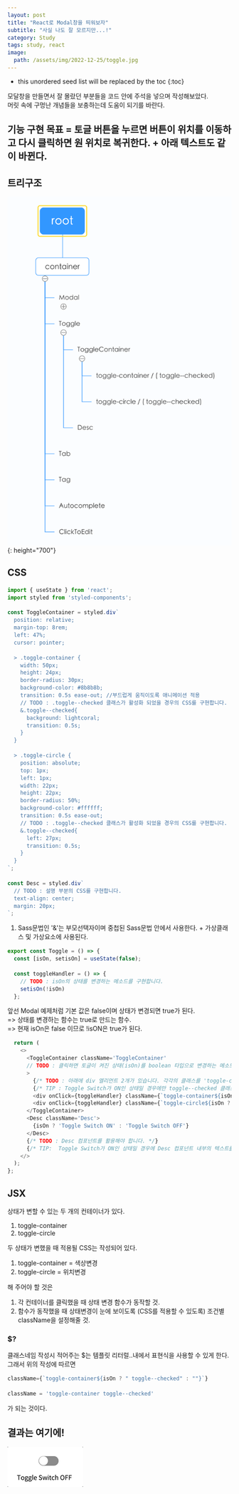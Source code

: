 ```yaml
---
layout: post
title: "React로 Modal창을 띄워보자"
subtitle: "사실 나도 잘 모르지만...!"
category: Study
tags: study, react
image:
  path: /assets/img/2022-12-25/toggle.jpg
---
```


* this unordered seed list will be replaced by the toc
{:toc}

<!--more-->

모달창을 만들면서 잘 몰랐던 부분들을 코드 안에 주석을 넣으며 작성해보았다.  
머릿 속에 구멍난 개념들을 보충하는데 도움이 되기를 바란다.

## 기능 구현 목표 = 토글 버튼을 누르면 버튼이 위치를 이동하고 다시 클릭하면 원 위치로 복귀한다. + 아래 텍스트도 같이 바뀐다.


## 트리구조
![modaltree](/assets/img/2022-12-25/toggletree.png){: height="700"}


## CSS
```JavaScript
import { useState } from 'react';
import styled from 'styled-components';

const ToggleContainer = styled.div`
  position: relative;
  margin-top: 8rem;
  left: 47%;
  cursor: pointer;

  > .toggle-container {
    width: 50px;
    height: 24px;
    border-radius: 30px;
    background-color: #8b8b8b;
    transition: 0.5s ease-out; //부드럽게 움직이도록 애니메이션 적용
    // TODO : .toggle--checked 클래스가 활성화 되었을 경우의 CSS를 구현합니다.
    &.toggle--checked{
      background: lightcoral;
      transition: 0.5s;
    }
  }

  > .toggle-circle {
    position: absolute;
    top: 1px;
    left: 1px;
    width: 22px;
    height: 22px;
    border-radius: 50%;
    background-color: #ffffff;
    transition: 0.5s ease-out;
    // TODO : .toggle--checked 클래스가 활성화 되었을 경우의 CSS를 구현합니다.
    &.toggle--checked{
      left: 27px;
      transition: 0.5s;
    }
  }
`;

const Desc = styled.div`
  // TODO : 설명 부분의 CSS를 구현합니다.
  text-align: center;
  margin: 20px;
`;
```


1. Sass문법인 '&'는 부모선택자이며 중첩된 Sass문법 안에서 사용한다. + 가상클래스 및 가상요소에 사용된다.


```JavaScript
export const Toggle = () => {
  const [isOn, setisOn] = useState(false);

  const toggleHandler = () => {
    // TODO : isOn의 상태를 변경하는 메소드를 구현합니다.
    setisOn(!isOn)
  };
  ```

앞선 Modal 예제처럼 기본 값은 false이며 상태가 변경되면 true가 된다.  
=> 상태를 변경하는 함수는 true로 만드는 함수.  
=> 현재 isOn은 false 이므로 !isON은 true가 된다.


```JavaScript
  return (
    <>
      <ToggleContainer className='ToggleContainer'
      // TODO : 클릭하면 토글이 켜진 상태(isOn)를 boolean 타입으로 변경하는 메소드가 실행되어야 합니다.
      >
        {/* TODO : 아래에 div 엘리먼트 2개가 있습니다. 각각의 클래스를 'toggle-container', 'toggle-circle' 로 지정하세요. */}
        {/* TIP : Toggle Switch가 ON인 상태일 경우에만 toggle--checked 클래스를 div 엘리먼트 2개에 모두 추가합니다. 조건부 스타일링을 활용하세요. */}
        <div onClick={toggleHandler} className={`toggle-container${isOn ? " toggle--checked" : ""}`} />
        <div onClick={toggleHandler} className={`toggle-circle${isOn ? " toggle--checked" : ""}`} />
      </ToggleContainer>
      <Desc className='Desc'>
        {isOn ? 'Toggle Switch ON' : 'Toggle Switch OFF'}
      </Desc>
      {/* TODO : Desc 컴포넌트를 활용해야 합니다. */}
      {/* TIP:  Toggle Switch가 ON인 상태일 경우에 Desc 컴포넌트 내부의 텍스트를 'Toggle Switch ON'으로, 그렇지 않은 경우 'Toggle Switch OFF'가 됩니다. 조건부 렌더링을 활용하세요. */}
    </>
  );
};
```

## JSX

상태가 변할 수 있는 두 개의 컨테이너가 있다.  
1. toggle-container
2. toggle-circle

두 상태가 변했을 때 적용될 CSS는 작성되어 있다.
1. toggle-container = 색상변경
2. toggle-circle = 위치변경

해 주어야 할 것은
1. 각 컨테이너를 클릭했을 때 상태 변경 함수가 동작할 것.
2. 함수가 동작했을 때 상태변경이 눈에 보이도록 (CSS를 적용할 수 있도록) 조건별 className을 설정해줄 것.

### $?
클래스네임 작성시 적어주는 $는 템플릿 리터럴..내에서 표현식을 사용할 수 있게 한다.  
그래서 위의 작성에 따르면
```JavaScript
className={`toggle-container${isOn ? " toggle--checked" : ""}`} 

className = 'toggle-container toggle--checked'
```
가 되는 것이다.

## 결과는 여기에!
![result](/assets/img/2022-12-25/1225toggle.gif)
